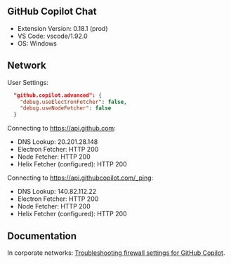 ## GitHub Copilot Chat

- Extension Version: 0.18.1 (prod)
- VS Code: vscode/1.92.0
- OS: Windows

## Network

User Settings:
```json
  "github.copilot.advanced": {
    "debug.useElectronFetcher": false,
    "debug.useNodeFetcher": false
  }
```

Connecting to https://api.github.com:
- DNS Lookup: 20.201.28.148
- Electron Fetcher: HTTP 200
- Node Fetcher: HTTP 200
- Helix Fetcher (configured): HTTP 200

Connecting to https://api.githubcopilot.com/_ping:
- DNS Lookup: 140.82.112.22
- Electron Fetcher: HTTP 200
- Node Fetcher: HTTP 200
- Helix Fetcher (configured): HTTP 200

## Documentation

In corporate networks: [Troubleshooting firewall settings for GitHub Copilot](https://docs.github.com/en/copilot/troubleshooting-github-copilot/troubleshooting-firewall-settings-for-github-copilot).